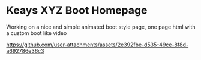 <h1 alight="center"> Keays XYZ Boot Homepage
</h1>
<p align="justify">Working on a nice and simple animated boot style page, one page html with a custom boot like video
</p>

https://github.com/user-attachments/assets/2e392fbe-d535-49ce-8f8d-a692786e36c3
